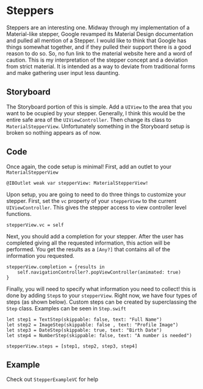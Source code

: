 #  Steppers

Steppers are an interesting one. Midway through my implementation of a Material-like stepper, Google revamped its Material Design documentation and pulled all mention of a Stepper. I would like to think that Google has things somewhat together, and if they pulled their support there is a good reason to do so. So, no fun link to the material website here and a word of caution. This is my interpretation of the stepper concept and a deviation from strict material. It is intended as a way to deviate from traditional forms and make gathering user input less daunting.

## Storyboard 
The Storyboard portion of this is simple. Add a ```UIView```  to the area that you want to be ocupied by your stepper. Generally, I think this would be the entire safe area of the ```UIViewController```. Then change its class to ```MaterialStepperView```. Unfortunately something in the Storyboard setup is broken so nothing appears as of now.

## Code
Once again, the code setup is minimal! First, add an outlet to your ```MaterialStepperView```

```
@IBOutlet weak var stepperView: MaterialStepperView!
```

Upon setup, you are going to need to do three things to customize your stepper. First, set the ```vc``` property of your ```stepperView``` to the current ```UIViewController```. This gives the stepper access to view controller level functions.
```
stepperView.vc = self
```

Next, you should add a completion for your stepper. After the user has completed giving all the requested information, this action will be performed. You get the results as a ```[Any?]``` that contains all of the information you requested.

```
stepperView.completion = {results in
    self.navigationController?.popViewController(animated: true)
}
```

Finally, you will need to specify what information you need to collect! this is done by adding ```Step```s to your ```stepperView```. Right now, we have four types of steps (as shown below). Custom steps can be created by superclassing the ```Step``` class. Examples can be seen in ```Step.swift```

```
let step1 = TextStep(skippable: false, text: "Full Name")
let step2 = ImageStep(skippable: false , text: "Profile Image")
let step3 = DateStep(skippable: true, text: "Birth Date") 
let step4 = NumberStep(skippable: false, text: "A number is needed")

stepperView.steps = [step1, step2, step3, step4]
```


## Example
Check out ```StepperExampleVC``` for help

